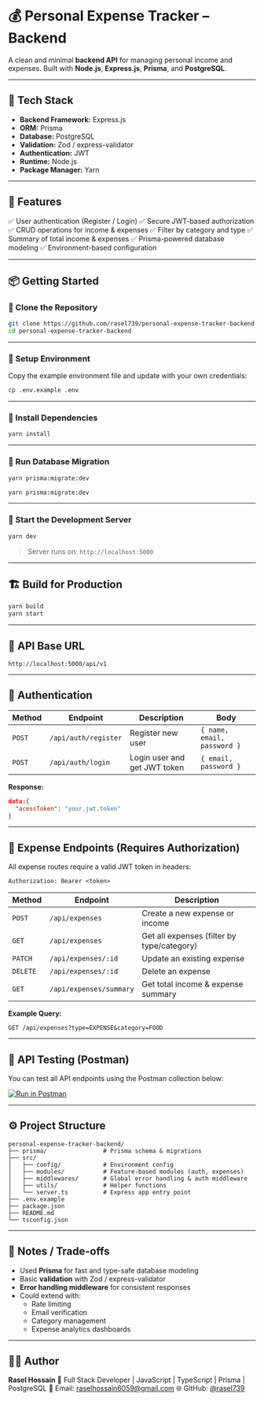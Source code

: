 # 💰 Personal Expense Tracker – Backend

A clean and minimal **backend API** for managing personal income and expenses.
Built with **Node.js**, **Express.js**, **Prisma**, and **PostgreSQL**.

---

## 🚀 Tech Stack

- **Backend Framework:** Express.js
- **ORM:** Prisma
- **Database:** PostgreSQL
- **Validation:** Zod / express-validator
- **Authentication:** JWT
- **Runtime:** Node.js
- **Package Manager:** Yarn

---

## 🧩 Features

✅ User authentication (Register / Login)
✅ Secure JWT-based authorization
✅ CRUD operations for income & expenses
✅ Filter by category and type
✅ Summary of total income & expenses
✅ Prisma-powered database modeling
✅ Environment-based configuration

---

## 📦 Getting Started

### 🔹 Clone the Repository

```bash
git clone https://github.com/rasel739/personal-expense-tracker-backend.git
cd personal-expense-tracker-backend
```

---

### 🔹 Setup Environment

Copy the example environment file and update with your own credentials:

```bash
cp .env.example .env
```

---

### 🔹 Install Dependencies

```bash
yarn install
```

---

### 🔹 Run Database Migration

```bash
yarn prisma:migrate:dev
```

```bash
yarn prisma:migrate:dev
```

---

### 🔹 Start the Development Server

```bash
yarn dev
```

> Server runs on: `http://localhost:5000`

---

## 🏗️ Build for Production

```bash
yarn build
yarn start
```

---

## 🔗 API Base URL

```
http://localhost:5000/api/v1
```

---

## 🔐 Authentication

| Method | Endpoint             | Description                  | Body                        |
| ------ | -------------------- | ---------------------------- | --------------------------- |
| `POST` | `/api/auth/register` | Register new user            | `{ name, email, password }` |
| `POST` | `/api/auth/login`    | Login user and get JWT token | `{ email, password }`       |

**Response:**

```json
data:{
  "acessToken": "your.jwt.token"
}
```

---

## 💸 Expense Endpoints (Requires Authorization)

All expense routes require a valid JWT token in headers:

```
Authorization: Bearer <token>
```

| Method   | Endpoint                | Description                                |
| -------- | ----------------------- | ------------------------------------------ |
| `POST`   | `/api/expenses`         | Create a new expense or income             |
| `GET`    | `/api/expenses`         | Get all expenses (filter by type/category) |
| `PATCH`  | `/api/expenses/:id`     | Update an existing expense                 |
| `DELETE` | `/api/expenses/:id`     | Delete an expense                          |
| `GET`    | `/api/expenses/summary` | Get total income & expense summary         |

**Example Query:**

```
GET /api/expenses?type=EXPENSE&category=FOOD
```

---

## 🧪 API Testing (Postman)

You can test all API endpoints using the Postman collection below:

[![Run in Postman](https://run.pstmn.io/button.svg)](https://documenter.getpostman.com/view/19946685/2sB3Wjy3bv)

---

## ⚙️ Project Structure

```
personal-expense-tracker-backend/
├── prisma/                # Prisma schema & migrations
├── src/
│   ├── config/            # Environment config
│   ├── modules/           # Feature-based modules (auth, expenses)
│   ├── middlewares/       # Global error handling & auth middleware
│   ├── utils/             # Helper functions
│   └── server.ts          # Express app entry point
├── .env.example
├── package.json
├── README.md
└── tsconfig.json
```

---

## 🧠 Notes / Trade-offs

- Used **Prisma** for fast and type-safe database modeling
- Basic **validation** with Zod / express-validator
- **Error handling middleware** for consistent responses
- Could extend with:
  - Rate limiting
  - Email verification
  - Category management
  - Expense analytics dashboards

---

## 👨‍💻 Author

**Rasel Hossain**
🚀 Full Stack Developer | JavaScript | TypeScript | Prisma | PostgreSQL
📧 Email: [raselhossain6059@gmail.com](mailto:raselhossain6059@gmail.com)
🌐 GitHub: [@rasel739](https://github.com/rasel739)
